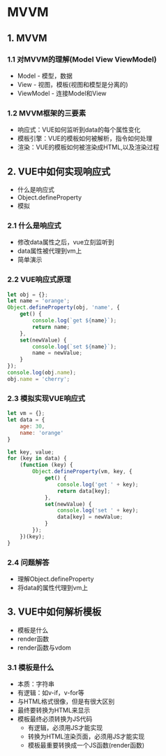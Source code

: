 # MVVM
## 1. MVVM
### 1.1 对MVVM的理解(Model View ViewModel)
+ Model - 模型，数据
+ View - 视图，模板(视图和模型是分离的)
+ ViewModel - 连接Model和View

### 1.2 MVVM框架的三要素
+ 响应式：VUE如何监听到data的每个属性变化
+ 模板引擎：VUE的模板如何被解析，指令如何处理
+ 渲染：VUE的模板如何被渲染成HTML,以及渲染过程

## 2. VUE中如何实现响应式
+ 什么是响应式
+ Object.defineProperty
+ 模拟

### 2.1 什么是响应式
+ 修改data属性之后，vue立刻监听到
+ data属性被代理到vm上
+ 简单演示

### 2.2 VUE响应式原理
```javascript
let obj = {};
let name = 'orange';
Object.defineProperty(obj, 'name', {
    get() {
        console.log(`get ${name}`);
        return name;
    },
    set(newValue) {
        console.log(`set ${name}`);
        name = newValue;
    }
});
console.log(obj.name);
obj.name = 'cherry';
```

### 2.3 模拟实现VUE响应式
```javascript
let vm = {};
let data = {
    age: 30,
    name: 'orange'
}

let key, value;
for (key in data) {
    (function (key) {
        Object.defineProperty(vm, key, {
            get() {
                console.log('get ' + key);
                return data[key];
            },
            set(newValue) {
                console.log('set ' + key);
                data[key] = newValue;
            }
        });
    })(key);
}
```

### 2.4 问题解答
+ 理解Object.defineProperty
+ 将data的属性代理到vm上

## 3. VUE中如何解析模板
+ 模板是什么
+ render函数
+ render函数与vdom

### 3.1 模板是什么
+ 本质：字符串
+ 有逻辑：如v-if，v-for等
+ 与HTML格式很像，但是有很大区别
+ 最终要转换为HTML来显示
+ 模板最终必须转换为JS代码
    * 有逻辑，必须用JS才能实现
    * 转换为HTML渲染页面，必须用JS才能实现
    * 模板最重要转换成一个JS函数(render函数)
